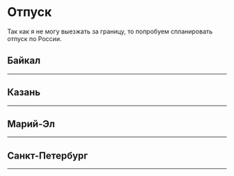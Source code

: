 # Отпуск
Так как я не могу выезжать за границу, то попробуем спланировать отпуск по России.

## Байкал 
___

## Казань
___

## Марий-Эл
___

## Санкт-Петербург
___
